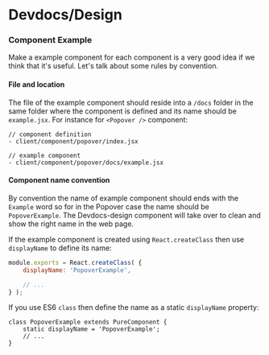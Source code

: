 Devdocs/Design
==============

### Component Example

Make a example component for each component is a very good idea if we think that it's useful. Let's talk about some rules by convention.

#### File and location

The file of the example component should reside into a `/docs` folder in the same folder where the component is defined and its name should be `example.jsx`. For instance for `<Popover />` component:

```
// component definition
- client/component/popover/index.jsx

// example component
- client/component/popover/docs/example.jsx
```

#### Component name convention

By convention the name of example component should ends with the `Example` word so for in the Popover case the name should be `PopoverExample`. The Devdocs-design component will take over to clean and show the right name in the web page.

If the example component is created using `React.createClass` then use `displayName` to define its name:

```js
module.exports = React.createClass( {
	displayName: 'PopoverExample',

	// ...
} );
```

If you use ES6 `class` then define the name as a static `displayName` property:

```es6
class PopoverExample extends PureComponent {
	static displayName = 'PopoverExample';
	// ...
}
```
